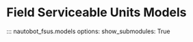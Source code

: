 # Field Serviceable Units Models

::: nautobot_fsus.models
    options:
        show_submodules: True
